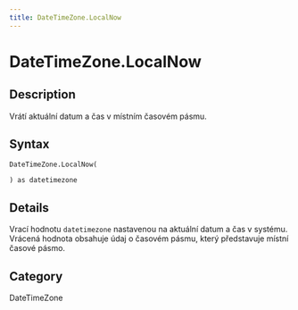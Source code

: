 ```yaml
---
title: DateTimeZone.LocalNow
---
```


# DateTimeZone.LocalNow


## Description

Vrátí aktuální datum a čas v místním časovém pásmu.


## Syntax

```powerquery
DateTimeZone.LocalNow(

) as datetimezone
```


## Details

Vrací hodnotu <code>datetimezone</code> nastavenou na aktuální datum a čas v systému.    Vrácená hodnota obsahuje údaj o časovém pásmu, který představuje místní časové pásmo.



## Category
DateTimeZone
